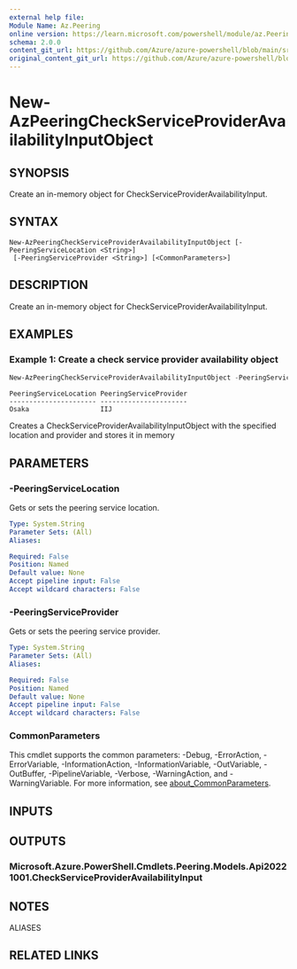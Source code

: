 ```yaml
---
external help file: 
Module Name: Az.Peering
online version: https://learn.microsoft.com/powershell/module/az.Peering/new-AzPeeringCheckServiceProviderAvailabilityInputObject
schema: 2.0.0
content_git_url: https://github.com/Azure/azure-powershell/blob/main/src/Peering/Peering/help/New-AzPeeringCheckServiceProviderAvailabilityInputObject.md
original_content_git_url: https://github.com/Azure/azure-powershell/blob/main/src/Peering/Peering/help/New-AzPeeringCheckServiceProviderAvailabilityInputObject.md
---
```


# New-AzPeeringCheckServiceProviderAvailabilityInputObject

## SYNOPSIS
Create an in-memory object for CheckServiceProviderAvailabilityInput.

## SYNTAX

```
New-AzPeeringCheckServiceProviderAvailabilityInputObject [-PeeringServiceLocation <String>]
 [-PeeringServiceProvider <String>] [<CommonParameters>]
```

## DESCRIPTION
Create an in-memory object for CheckServiceProviderAvailabilityInput.

## EXAMPLES

### Example 1: Create a check service provider availability object
```powershell
New-AzPeeringCheckServiceProviderAvailabilityInputObject -PeeringServiceLocation Osaka -PeeringServiceProvider IIJ
```

```output
PeeringServiceLocation PeeringServiceProvider
---------------------- ----------------------
Osaka                  IIJ
```

Creates a CheckServiceProviderAvailabilityInputObject with the specified location and provider and stores it in memory

## PARAMETERS

### -PeeringServiceLocation
Gets or sets the peering service location.

```yaml
Type: System.String
Parameter Sets: (All)
Aliases:

Required: False
Position: Named
Default value: None
Accept pipeline input: False
Accept wildcard characters: False
```

### -PeeringServiceProvider
Gets or sets the peering service provider.

```yaml
Type: System.String
Parameter Sets: (All)
Aliases:

Required: False
Position: Named
Default value: None
Accept pipeline input: False
Accept wildcard characters: False
```

### CommonParameters
This cmdlet supports the common parameters: -Debug, -ErrorAction, -ErrorVariable, -InformationAction, -InformationVariable, -OutVariable, -OutBuffer, -PipelineVariable, -Verbose, -WarningAction, and -WarningVariable. For more information, see [about_CommonParameters](http://go.microsoft.com/fwlink/?LinkID=113216).

## INPUTS

## OUTPUTS

### Microsoft.Azure.PowerShell.Cmdlets.Peering.Models.Api20221001.CheckServiceProviderAvailabilityInput

## NOTES

ALIASES

## RELATED LINKS

